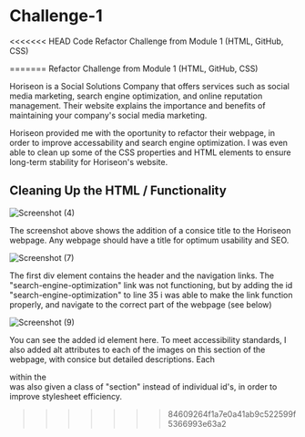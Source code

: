 # Challenge-1
<<<<<<< HEAD
 Code Refactor Challenge from Module 1 (HTML, GitHub, CSS)


=======
Refactor Challenge from Module 1 (HTML, GitHub, CSS)

Horiseon is a Social Solutions Company that offers services such as social media marketing, search engine optimization,
and online reputation management. Their website explains the importance and benefits of maintaining your company's social media 
marketing.

Horiseon provided me with the oportunity to refactor their webpage, in order to improve accessability and search engine
optimization. I was even able to clean up some of the CSS properties and HTML elements to ensure long-term stability for
Horiseon's website.

## Cleaning Up the HTML / Functionality

![Screenshot (4)](https://user-images.githubusercontent.com/102200863/162358213-5b786223-d4fb-44aa-9ec2-59f8e8be2174.png)

The screenshot above shows the addition of a consice title to the Horiseon webpage. Any webpage should have a title for optimum usability
and SEO. 

![Screenshot (7)](https://user-images.githubusercontent.com/102200863/162358815-9f32a445-60cf-4301-88a5-a2dc6679702a.png)

The first div element contains the header and the navigation links. The "search-engine-optimization" link was not functioning, but by
adding the id "search-engine-optimization" to line 35 i was able to make the link function properly, and navigate
to the correct part of the webpage (see below)

![Screenshot (9)](https://user-images.githubusercontent.com/102200863/162359223-7cd46dfe-0bc3-4d92-8826-dada6faa1bad.png)

You can see the added id element here. To meet accessibility standards, I also added alt attributes to each of the images on this
section of the webpage, with consice but detailed descriptions. Each <div> within the <div class="content"> was also
given a class of "section" instead of individual id's, in order to improve stylesheet efficiency.
 
 
>>>>>>> 84609264f1a7e0a41ab9c522599f5366993e63a2
